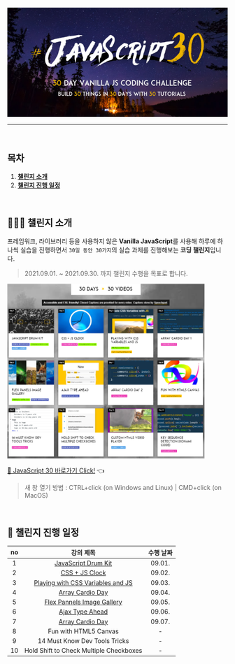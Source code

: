 <div align="center">    
  <br />
  <img src="./img/js30_logo.jpg" alt="JavaScript 30" height="250px" />
  <hr />
  <br />
</div>

## 목차

1. [**챌린지 소개**](#1)
2. [**챌린지 진행 일정**](#2)

<br />

<div id="1"></div>

## 💁🏻‍♂ 챌린지 소개

프레임워크, 라이브러리 등을 사용하지 않은 **Vanilla JavaScript**를 사용해 하루에 하나씩 실습을 진행하면서 `30일 동안 30가지`의 실습 과제를 진행해보는 **코딩 챌린지**입니다.

> 2021.09.01. ~ 2021.09.30. 까지 챌린지 수행을 목표로 합니다.

<img src="./img/example-page.png" alt="30 DAYS x 30 VIDEOS" height="400px" />

[🔗 JavaScript 30 바로가기 Click!](https://javascript30.com/) 👈

> 새 창 열기 방법 : CTRL+click (on Windows and Linux) | CMD+click (on MacOS)

<br />

<div id="2"></div>

## 📅 챌린지 진행 일정

| no  |                                                          강의 제목                                                           | 수행 날짜 |
| :-: | :--------------------------------------------------------------------------------------------------------------------------: | :-------: |
|  1  |        [JavaScript Drum Kit](https://github.com/JeongHwan-dev/javascript30-course/tree/master/01-JavaScript-Drum-Kit)        |  09.01.   |
|  2  |              [CSS + JS Clock](https://github.com/JeongHwan-dev/javascript30-course/tree/master/02-CSS-JS-Clock)              |  09.02.   |
|  3  |    [Playing with CSS Variables and JS](https://github.com/JeongHwan-dev/javascript30-course/tree/master/03-CSS-Variables)    |  09.03.   |
|  4  |          [Array Cardio Day](https://github.com/JeongHwan-dev/javascript30-course/tree/master/04-Array-Cardio-Day1)           |  09.04.   |
|  5  | [Flex Pannels Image Gallery](https://github.com/JeongHwan-dev/javascript30-course/tree/master/05-Flex-Pannels-Image-Gallery) |  09.05.   |
|  6  |            [Ajax Type Ahead](https://github.com/JeongHwan-dev/javascript30-course/tree/master/06-Ajax-Type-Ahead)            |  09.06.   |
|  7  |          [Array Cardio Day](https://github.com/JeongHwan-dev/javascript30-course/tree/master/07-Array-Cardio-Day2)           |  09.07.   |
|  8  |                                                    Fun with HTML5 Canvas                                                     |     -     |
|  9  |                                                14 Must Know Dev Tools Tricks                                                 |     -     |
| 10  |                                           Hold Shift to Check Multiple Checkboxes                                            |     -     |
